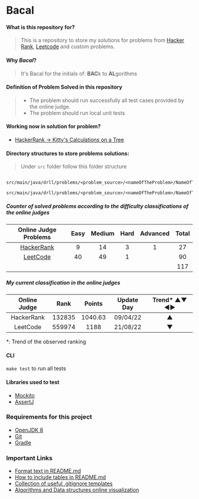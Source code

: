 # Bacal


#### What is this repository for?
> This is a repository to store my solutions for problems 
from [Hacker Rank](https://www.hackerrank.com/dashboard), 
> [Leetcode](https://leetcode.com/) and custom problems. 

#### Why _Bacal_?
> It's Bacal for the initials of: **BAC**k to **AL**gorithms

#### Definition of Problem Solved in this repository
> - The problem should run successfully all test cases provided by the online judge.
> - The problem should run local unit tests

#### Working now in solution for problem?
* [HackerRank -> Kitty's Calculations on a Tree](https://www.hackerrank.com/challenges/kittys-calculations-on-a-tree/problem)

#### Directory structures to store problems solutions:
> Under `src` folder follow this folder structure
```
    src/main/java/drll/problems/<problem_source>/<nameOfTheProblem>/NameOfTheProblem.java
    src/main/java/drll/problems/<problem_source>/<nameOfTheProblem>/NameOfTheProblem.md
```
          
##### Counter of solved problems according to the difficulty classifications of the online judges

|                          Online Judge Problems                          | Easy | Medium | Hard | Advanced | Total |
|:-----------------------------------------------------------------------:|:----:|:------:|:----:|:--------:|:-----:|
| [HackerRank](/src/main/java/drll/problems/hackerRank/SolvedProblems.md) |  9   |   14   |  3   |    1     |  27   |
|   [LeetCode](/src/main/java/drll/problems/leetcode/SolvedProblems.md)   |  40  |   49   |  1   |          |  90   |
|                                                                         |      |        |      |          |  117  |

##### My current classification in the online judges

| Online Judge |  Rank  | Points  | Update Day | Trend* ▲▼  ◄► |
|:------------:|:------:|:-------:|:----------:|:-------------:|
|  HackerRank  | 132835 | 1040.63 |  09/04/22  |       ▲       |
|   LeetCode   | 559974 |  1188   |  21/08/22  |       ▼       |
*: Trend of the observed ranking

#### CLI
`make test` to run all tests

#### Libraries used to test
* [Mockito](http://site.mockito.org/)
* [AssertJ](http://joel-costigliola.github.io/assertj/index.html)

### Requirements for this project
* [OpenJDK 8](http://openjdk.java.net/install/)
* [Git](https://git-scm.com/)
* [Gradle](https://gradle.org/)

### Important Links
* [Format text in README.md](https://help.github.com/articles/basic-writing-and-formatting-syntax/)
* [How to include tables in README.md](https://help.github.com/articles/organizing-information-with-tables/)
* [Collection of useful .gitignore templates](https://github.com/github/gitignore)
* [Algorithms and Data structures online visualization](https://www.cs.usfca.edu/~galles/visualization/Algorithms.html)

